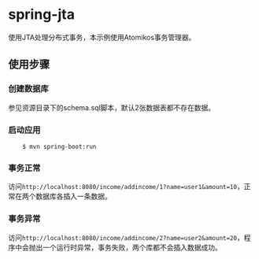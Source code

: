 # spring-jta

使用JTA处理分布式事务，本示例使用Atomikos事务管理器。

## 使用步骤

### 创建数据库

参见资源目录下的schema.sql脚本，默认2张数据表都不存在数据。

### 启动应用

```
    $ mvn spring-boot:run
```

### 事务正常

访问`http://localhost:8080/income/addincome/1?name=user1&amount=10`，正常在两个数据库各插入一条数据。

### 事务异常

访问`http://localhost:8080/income/addincome/2?name=user2&amount=20`，程序中会抛出一个运行时异常，事务失败，两个库都不会插入数据成功。